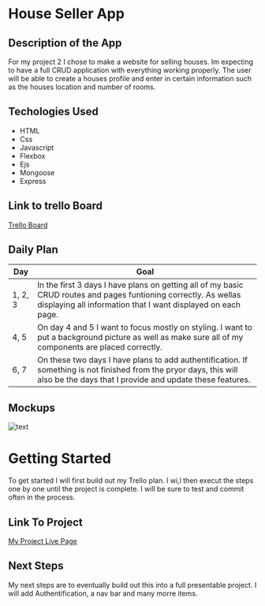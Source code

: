 # House Seller App


## Description of the App
For my project 2 I chose to make a website for selling houses.  Im expecting to have a full CRUD application with everything working properly.  The user will be able to create a houses profile and enter in certain information such as the houses location and number of rooms.

## Techologies Used

- HTML
- Css
- Javascript
- Flexbox
- Ejs
- Mongoose
- Express

## Link to trello Board
[Trello Board](https://trello.com/invite/b/y73KLWLH/ATTI941b69d8bebf2c218b7ee9ea9ad4538103C668F7/houses)


## Daily Plan
| Day | Goal |
|-----|------|
| 1, 2, 3| In the first 3 days I have plans on getting all of my basic CRUD routes and pages funtioning correctly. As wellas displaying all information that I want displayed on each page.|
| 4, 5 | On day 4 and 5 I want to focus mostly on styling.  I want to put a background picture as well as make sure all of my components are placed correctly.|
| 6, 7 |  On these two days I have plans to add authentification.  If something is not finished from the pryor days, this will also be the days that I provide and update these features.| 


## Mockups

![text](https://s3.amazonaws.com/assets.mockflow.com/app/wireframepro/company/Ce9cd9bcc2fa547909235be28c0f51f05/projects/MWZUPZIX4ob/pages/256782a338164010a28ab7b24888adba/image/256782a338164010a28ab7b24888adba.png?1670295088030)

# Getting Started
To get started I will first build out my Trello plan.  I wi,l then execut the steps one by one until the project is complete.  I will be sure to test and commit often in the process.


## Link To Project

[My Project Live Page](https://house-qc25.onrender.com)

## Next Steps
My next steps are to eventually build out this into a full presentable project.  I will add Authentification, a nav bar and many morre items.